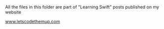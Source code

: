 All the files in this folder are part of "Learning Swift" posts published on my website 

www.letscodethemup.com
